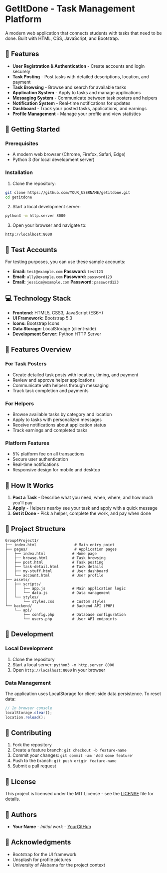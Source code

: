 # GetItDone - Task Management Platform

A modern web application that connects students with tasks that need to be done. Built with HTML, CSS, JavaScript, and Bootstrap.

## 🌟 Features

- **User Registration & Authentication** - Create accounts and login securely
- **Task Posting** - Post tasks with detailed descriptions, location, and payment
- **Task Browsing** - Browse and search for available tasks
- **Application System** - Apply to tasks and manage applications
- **Messaging System** - Communicate between task posters and helpers
- **Notification System** - Real-time notifications for updates
- **Dashboard** - Track your posted tasks, applications, and earnings
- **Profile Management** - Manage your profile and view statistics

## 🚀 Getting Started

### Prerequisites

- A modern web browser (Chrome, Firefox, Safari, Edge)
- Python 3 (for local development server)

### Installation

1. Clone the repository:
```bash
git clone https://github.com/YOUR_USERNAME/getitdone.git
cd getitdone
```

2. Start a local development server:
```bash
python3 -m http.server 8000
```

3. Open your browser and navigate to:
```
http://localhost:8000
```

## 🧪 Test Accounts

For testing purposes, you can use these sample accounts:

- **Email:** `test@example.com` **Password:** `test123`
- **Email:** `ally@example.com` **Password:** `password123`
- **Email:** `jessica@example.com` **Password:** `password123`

## 💻 Technology Stack

- **Frontend:** HTML5, CSS3, JavaScript (ES6+)
- **UI Framework:** Bootstrap 5.3
- **Icons:** Bootstrap Icons
- **Data Storage:** LocalStorage (client-side)
- **Development Server:** Python HTTP Server

## 📱 Features Overview

### For Task Posters
- Create detailed task posts with location, timing, and payment
- Review and approve helper applications
- Communicate with helpers through messaging
- Track task completion and payments

### For Helpers
- Browse available tasks by category and location
- Apply to tasks with personalized messages
- Receive notifications about application status
- Track earnings and completed tasks

### Platform Features
- 5% platform fee on all transactions
- Secure user authentication
- Real-time notifications
- Responsive design for mobile and desktop

## 🎯 How It Works

1. **Post a Task** - Describe what you need, when, where, and how much you'll pay
2. **Apply** - Helpers nearby see your task and apply with a quick message
3. **Get it Done** - Pick a helper, complete the work, and pay when done

## 📁 Project Structure

```
Group4Project1/
├── index.html                 # Main entry point
├── pages/                     # Application pages
│   ├── index.html            # Home page
│   ├── browse.html           # Task browsing
│   ├── post.html             # Task posting
│   ├── task-detail.html      # Task details
│   ├── my-stuff.html         # User dashboard
│   └── account.html          # User profile
├── assets/
│   ├── scripts/
│   │   ├── app.js            # Main application logic
│   │   └── data.js           # Data management
│   └── styles/
│       └── styles.css        # Custom styles
└── backend/                  # Backend API (PHP)
    └── api/
        ├── config.php        # Database configuration
        └── users.php         # User API endpoints
```

## 🔧 Development

### Local Development
1. Clone the repository
2. Start a local server: `python3 -m http.server 8000`
3. Open `http://localhost:8000` in your browser

### Data Management
The application uses LocalStorage for client-side data persistence. To reset data:
```javascript
// In browser console
localStorage.clear();
location.reload();
```

## 🤝 Contributing

1. Fork the repository
2. Create a feature branch: `git checkout -b feature-name`
3. Commit your changes: `git commit -am 'Add some feature'`
4. Push to the branch: `git push origin feature-name`
5. Submit a pull request

## 📄 License

This project is licensed under the MIT License - see the [LICENSE](LICENSE) file for details.

## 👥 Authors

- **Your Name** - *Initial work* - [YourGitHub](https://github.com/yourusername)

## 🙏 Acknowledgments

- Bootstrap for the UI framework
- Unsplash for profile pictures
- University of Alabama for the project context
